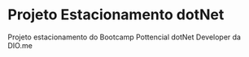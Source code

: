 # Projeto Estacionamento dotNet
Projeto estacionamento do Bootcamp Pottencial dotNet Developer da DIO.me
